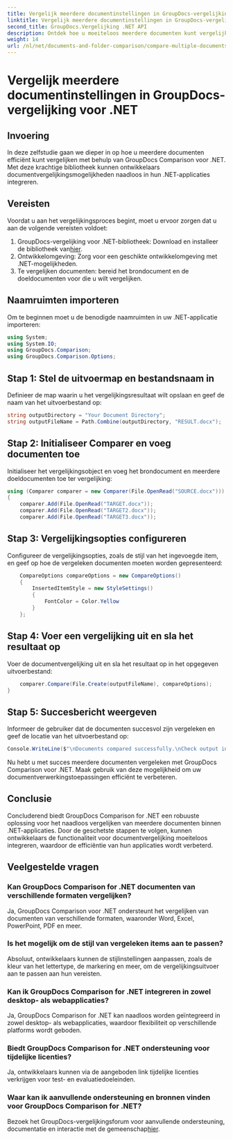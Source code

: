 ```yaml
---
title: Vergelijk meerdere documentinstellingen in GroupDocs-vergelijking voor .NET
linktitle: Vergelijk meerdere documentinstellingen in GroupDocs-vergelijking voor .NET
second_title: GroupDocs.Vergelijking .NET API
description: Ontdek hoe u moeiteloos meerdere documenten kunt vergelijken met GroupDocs Comparison voor .NET. Volg onze stapsgewijze handleiding voor een naadloze documentverwerking.
weight: 14
url: /nl/net/documents-and-folder-comparison/compare-multiple-documents-settings-dotnet/
---
```


# Vergelijk meerdere documentinstellingen in GroupDocs-vergelijking voor .NET

## Invoering
In deze zelfstudie gaan we dieper in op hoe u meerdere documenten efficiënt kunt vergelijken met behulp van GroupDocs Comparison voor .NET. Met deze krachtige bibliotheek kunnen ontwikkelaars documentvergelijkingsmogelijkheden naadloos in hun .NET-applicaties integreren.
## Vereisten
Voordat u aan het vergelijkingsproces begint, moet u ervoor zorgen dat u aan de volgende vereisten voldoet:
1.  GroupDocs-vergelijking voor .NET-bibliotheek: Download en installeer de bibliotheek van[hier](https://releases.groupdocs.com/comparison/net/).
2. Ontwikkelomgeving: Zorg voor een geschikte ontwikkelomgeving met .NET-mogelijkheden.
3. Te vergelijken documenten: bereid het brondocument en de doeldocumenten voor die u wilt vergelijken.

## Naamruimten importeren
Om te beginnen moet u de benodigde naamruimten in uw .NET-applicatie importeren:
```csharp
using System;
using System.IO;
using GroupDocs.Comparison;
using GroupDocs.Comparison.Options;
```
## Stap 1: Stel de uitvoermap en bestandsnaam in
Definieer de map waarin u het vergelijkingsresultaat wilt opslaan en geef de naam van het uitvoerbestand op:
```csharp
string outputDirectory = "Your Document Directory";
string outputFileName = Path.Combine(outputDirectory, "RESULT.docx");
```
## Stap 2: Initialiseer Comparer en voeg documenten toe
Initialiseer het vergelijkingsobject en voeg het brondocument en meerdere doeldocumenten toe ter vergelijking:
```csharp
using (Comparer comparer = new Comparer(File.OpenRead("SOURCE.docx")))
{
    comparer.Add(File.OpenRead("TARGET.docx"));
    comparer.Add(File.OpenRead("TARGET2.docx"));
    comparer.Add(File.OpenRead("TARGET3.docx"));
```
## Stap 3: Vergelijkingsopties configureren
Configureer de vergelijkingsopties, zoals de stijl van het ingevoegde item, en geef op hoe de vergeleken documenten moeten worden gepresenteerd:
```csharp
    CompareOptions compareOptions = new CompareOptions()
    {
        InsertedItemStyle = new StyleSettings()
        {
            FontColor = Color.Yellow
        }
    };
```
## Stap 4: Voer een vergelijking uit en sla het resultaat op
Voer de documentvergelijking uit en sla het resultaat op in het opgegeven uitvoerbestand:
```csharp
    comparer.Compare(File.Create(outputFileName), compareOptions);
}
```
## Stap 5: Succesbericht weergeven
Informeer de gebruiker dat de documenten succesvol zijn vergeleken en geef de locatie van het uitvoerbestand op:
```csharp
Console.WriteLine($"\nDocuments compared successfully.\nCheck output in {outputDirectory}.");
```
Nu hebt u met succes meerdere documenten vergeleken met GroupDocs Comparison voor .NET. Maak gebruik van deze mogelijkheid om uw documentverwerkingstoepassingen efficiënt te verbeteren.

## Conclusie
Concluderend biedt GroupDocs Comparison for .NET een robuuste oplossing voor het naadloos vergelijken van meerdere documenten binnen .NET-applicaties. Door de geschetste stappen te volgen, kunnen ontwikkelaars de functionaliteit voor documentvergelijking moeiteloos integreren, waardoor de efficiëntie van hun applicaties wordt verbeterd.
## Veelgestelde vragen
### Kan GroupDocs Comparison for .NET documenten van verschillende formaten vergelijken?
Ja, GroupDocs Comparison voor .NET ondersteunt het vergelijken van documenten van verschillende formaten, waaronder Word, Excel, PowerPoint, PDF en meer.
### Is het mogelijk om de stijl van vergeleken items aan te passen?
Absoluut, ontwikkelaars kunnen de stijlinstellingen aanpassen, zoals de kleur van het lettertype, de markering en meer, om de vergelijkingsuitvoer aan te passen aan hun vereisten.
### Kan ik GroupDocs Comparison for .NET integreren in zowel desktop- als webapplicaties?
Ja, GroupDocs Comparison for .NET kan naadloos worden geïntegreerd in zowel desktop- als webapplicaties, waardoor flexibiliteit op verschillende platforms wordt geboden.
### Biedt GroupDocs Comparison for .NET ondersteuning voor tijdelijke licenties?
Ja, ontwikkelaars kunnen via de aangeboden link tijdelijke licenties verkrijgen voor test- en evaluatiedoeleinden.
### Waar kan ik aanvullende ondersteuning en bronnen vinden voor GroupDocs Comparison for .NET?
 Bezoek het GroupDocs-vergelijkingsforum voor aanvullende ondersteuning, documentatie en interactie met de gemeenschap[hier](https://forum.groupdocs.com/c/comparison/12).